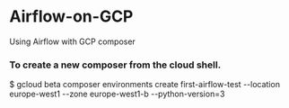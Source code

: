 # Airflow-on-GCP
Using Airflow with GCP composer

### To create a new composer from the cloud shell.
$ gcloud beta composer environments create first-airflow-test --location europe-west1 --zone europe-west1-b --python-version=3
